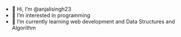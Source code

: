 - 👋 Hi, I’m @anjalisingh23
- 👀 I’m interested in programming
- 🌱 I’m currently learning web development and Data Structures and Algorithm

<!---
anjalisingh23/anjalisingh23 is a ✨ special ✨ repository because its `README.md` (this file) appears on your GitHub profile.
You can click the Preview link to take a look at your changes.
--->
